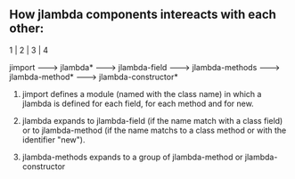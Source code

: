  How jlambda components intereacts with each other:
--------------------------------------------------
  
  1      |      2      |         3          |          4

jimport ---> jlambda* ---> jlambda-field
                      ---> jlambda-methods ---> jlambda-method*
                                           ---> jlambda-constructor*

1) jimport defines a module (named with the class name) in which a jlambda is defined for each field, for each method and for new.

2) jlambda expands to jlambda-field (if the name match with a class field) or to jlambda-method (if the name matchs to a class method or with the identifier "new").

3) jlambda-methods expands to a group of jlambda-method or jlambda-constructor
